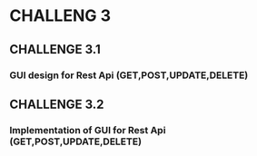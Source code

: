 # CHALLENG 3

## CHALLENGE 3.1
### GUI design for Rest Api (GET,POST,UPDATE,DELETE)

## CHALLENGE 3.2
### Implementation of GUI for Rest Api (GET,POST,UPDATE,DELETE)
